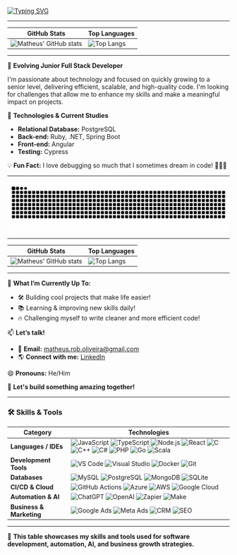 <!--   my-ticker -->    
[![Typing SVG](https://readme-typing-svg.herokuapp.com?color=%2336BCF7&center=true&vCenter=true&width=600&lines=Hi+there+%F0%9F%91%8B,+I+am+Matheus;Welcome+to+My+Profile!;Over+5+years+of+tech+and+business+experience;Always+learning+new+things;Full-stack+developer+and+growth+strategist;Automation+and+AI+enthusiast)](https://git.io/typing-svg)

---

<!--   stats + languages -->
| GitHub Stats | Top Languages |
|-------------|---------------|
| ![Matheus' GitHub stats](https://github-readme-stats.vercel.app/api?username=eumatoliveira&show_icons=true&theme=radical&include_all_commits=true) | ![Top Langs](https://github-readme-stats.vercel.app/api/top-langs/?username=eumatoliveira&theme=radical&layout=compact) |

---

🚀 **Evolving Junior Full Stack Developer**

I'm passionate about technology and focused on quickly growing to a senior level, delivering efficient, scalable, and high-quality code. I'm looking for challenges that allow me to enhance my skills and make a meaningful impact on projects.

🔧 **Technologies & Current Studies**
- **Relational Database:** PostgreSQL  
- **Back-end:** Ruby, .NET, Spring Boot  
- **Front-end:** Angular  
- **Testing:** Cypress  

💡 **Fun Fact:** I love debugging so much that I sometimes dream in code! 🧑‍💻💭

---

<!--   green snake -->
![GitHub Contribution Snake](https://raw.githubusercontent.com/BEPb/BEPb/output/github-contribution-grid-snake.svg)

---

<!--   stats + languages -->
| GitHub Stats | Top Languages |
|-------------|---------------|
| ![Matheus' GitHub stats](https://github-readme-stats.vercel.app/api?username=eumatoliveira&show_icons=true&theme=radical&include_all_commits=true) | ![Top Langs](https://github-readme-stats.vercel.app/api/top-langs/?username=eumatoliveira&theme=radical&layout=compact) |

---

🎯 **What I’m Currently Up To:**
- 🛠 Building cool projects that make life easier!
- 📚 Learning & improving new skills daily!
- 🔥 Challenging myself to write cleaner and more efficient code!

📫 **Let’s talk!**
- 📩 **Email:** matheus.rob.oliveira@gmail.com  
- 🌎 **Connect with me:** [LinkedIn]([https://www.linkedin.com/in/m1thaus](https://www.linkedin.com/in/matheus-oliveira-souzaa/))

😄 **Pronouns:** He/Him

🚀 **Let's build something amazing together!**

---

<!--   my-skills -->

### 🛠 **Skills & Tools**

| **Category** | **Technologies** |
|-------------|--------------------------------------------------------------------------------------------------------------------------------------------------------------------------------------------------|
| **Languages / IDEs** | ![JavaScript](https://img.shields.io/badge/-JavaScript-F7DF1E?style=flat&logo=JavaScript&logoColor=black) ![TypeScript](https://img.shields.io/badge/-TypeScript-3178C6?style=flat&logo=TypeScript&logoColor=white) ![Node.js](https://img.shields.io/badge/-Node.js-339933?style=flat&logo=node.js&logoColor=white) ![React](https://img.shields.io/badge/-React-61DAFB?style=flat&logo=React&logoColor=black) ![C](https://img.shields.io/badge/-C-00599C?style=flat&logo=C&logoColor=white) ![C++](https://img.shields.io/badge/-C++-00599C?style=flat&logo=C%2B%2B&logoColor=white) ![C#](https://img.shields.io/badge/-C%23-239120?style=flat&logo=C-Sharp&logoColor=white) ![PHP](https://img.shields.io/badge/-PHP-777BB4?style=flat&logo=PHP&logoColor=white) ![Go](https://img.shields.io/badge/-Go-00ADD8?style=flat&logo=Go&logoColor=white) ![Scala](https://img.shields.io/badge/-Scala-DC322F?style=flat&logo=Scala&logoColor=white) |
| **Development Tools** | ![VS Code](https://img.shields.io/badge/-VS%20Code-007ACC?style=flat&logo=visual-studio-code&logoColor=white) ![Visual Studio](https://img.shields.io/badge/-Visual%20Studio-5C2D91?style=flat&logo=Visual-Studio&logoColor=white) ![Docker](https://img.shields.io/badge/-Docker-2496ED?style=flat&logo=Docker&logoColor=white) ![Git](https://img.shields.io/badge/-Git-F05032?style=flat&logo=git&logoColor=white) |
| **Databases** | ![MySQL](https://img.shields.io/badge/-MySQL-4479A1?style=flat&logo=MySQL&logoColor=white) ![PostgreSQL](https://img.shields.io/badge/-PostgreSQL-336791?style=flat&logo=PostgreSQL&logoColor=white) ![MongoDB](https://img.shields.io/badge/-MongoDB-47A248?style=flat&logo=MongoDB&logoColor=white) ![SQLite](https://img.shields.io/badge/-SQLite-003B57?style=flat&logo=SQLite&logoColor=white) |
| **CI/CD & Cloud** | ![GitHub Actions](https://img.shields.io/badge/-GitHub%20Actions-2088FF?style=flat&logo=GitHub-Actions&logoColor=white) ![Azure](https://img.shields.io/badge/-Azure-0078D4?style=flat&logo=Microsoft-Azure&logoColor=white) ![AWS](https://img.shields.io/badge/-AWS-232F3E?style=flat&logo=Amazon-AWS&logoColor=white) ![Google Cloud](https://img.shields.io/badge/-Google%20Cloud-4285F4?style=flat&logo=Google-Cloud&logoColor=white) |
| **Automation & AI** | ![ChatGPT](https://img.shields.io/badge/-ChatGPT-444444?style=flat&logo=ChatGPT) ![OpenAI](https://img.shields.io/badge/-OpenAI-412991?style=flat&logo=OpenAI&logoColor=white) ![Zapier](https://img.shields.io/badge/-Zapier-FF4A00?style=flat&logo=Zapier&logoColor=white) ![Make](https://img.shields.io/badge/-Make-5E60CE?style=flat&logo=Make&logoColor=white) |
| **Business & Marketing** | ![Google Ads](https://img.shields.io/badge/-Google%20Ads-4285F4?style=flat&logo=Google-Ads&logoColor=white) ![Meta Ads](https://img.shields.io/badge/-Meta%20Ads-1877F2?style=flat&logo=Facebook&logoColor=white) ![CRM](https://img.shields.io/badge/-CRM-00A859?style=flat&logo=Salesforce&logoColor=white) ![SEO](https://img.shields.io/badge/-SEO-4CAF50?style=flat&logo=Google-Analytics&logoColor=white) |

---

🚀 **This table showcases my skills and tools used for software development, automation, AI, and business growth strategies.**
